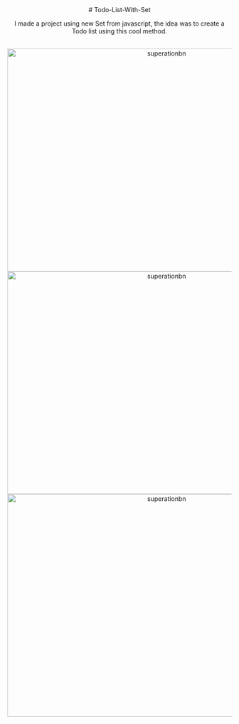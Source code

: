 <div align="center">
  # Todo-List-With-Set
  <p>I made a project using new Set from javascript, the idea was to create a Todo list using this cool method.</p>
  </br>
  <img src="https://user-images.githubusercontent.com/107477446/210232844-98d9c8be-aad3-40a6-90dc-8e68c8034e27.png" width="700" height="500" alt="superationbn">
  <img src="https://user-images.githubusercontent.com/107477446/210232846-a166c6a9-0778-46a6-896b-60941a5f5b01.png" width="700" height="500" alt="superationbn">
  <img src="https://user-images.githubusercontent.com/107477446/210232849-f6de85b3-1e78-44fc-b004-98f832fdb50c.png" width="700" height="500" alt="superationbn">
</div>
